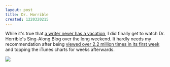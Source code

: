 ```yaml
---
layout: post
title: Dr. Horrible
created: 1220320215
---
```

While it's true that <a href="http://dragonwritingprompts.blogsome.com/2008/08/31/a-writer-never-has-a-vacation/">a writer never has a vacation</a>, I did finally get to watch Dr. Horrible's Sing-Along Blog over the long weekend.  It hardly needs my recommendation after being <a href="http://www.ew.com/ew/article/0,,20213067_20213068_20214910,00.html">viewed over 2.2 million times in its first week</a> and topping the iTunes charts for weeks afterwards.<!--break-->

<a href="http://www.drhorrible.com"><img src="http://www.drhorrible.com/images/banners/big_square.gif" border="0"></a>
